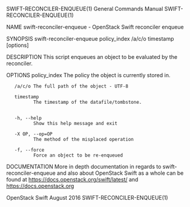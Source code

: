 SWIFT-RECONCILER-ENQUEUE(1)                                                                General Commands Manual                                                                SWIFT-RECONCILER-ENQUEUE(1)



NAME
       swift-reconciler-enqueue - OpenStack Swift reconciler enqueue

SYNOPSIS
       swift-reconciler-enqueue policy_index /a/c/o timestamp [options]


DESCRIPTION
       This script enqueues an object to be evaluated by the reconciler.


OPTIONS
       policy_index
              The policy the object is currently stored in.

       /a/c/o The full path of the object - UTF-8

       timestamp
              The timestamp of the datafile/tombstone.


       -h, --help
              Show this help message and exit

       -X OP, --op=OP
              The method of the misplaced operation

       -f, --force
              Force an object to be re-enqueued

DOCUMENTATION
       More in depth documentation in regards to swift-reconciler-enqueue and also about OpenStack Swift as a whole can be found at https://docs.openstack.org/swift/latest/ and https://docs.openstack.org



OpenStack Swift                                                                                  August 2016                                                                      SWIFT-RECONCILER-ENQUEUE(1)
